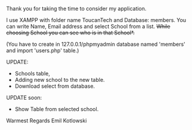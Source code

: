 Thank you for taking the time to consider my application.

I use XAMPP with folder name ToucanTech and Database: members.
You can write Name, Email address and select School from a list.
<strike>While choosing School you can see who is in that School*.</strike>


(You have to create in 127.0.0.1/phpmyadmin database named 'members' and import 'users.php' table.)

UPDATE:
<ul>
<li>Schools table,</li>
<li>Adding new school to the new table.</li>
<li>Download select from database.</li>
</ul>
UPDATE soon:
<ul>
<li>Show Table from selected school.</li>
</ul>
Warmest Regards 
Emil Kotlowski
